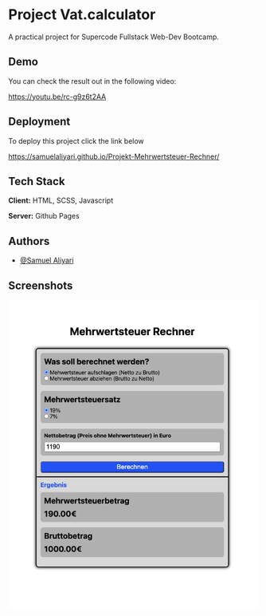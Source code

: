 
# Project Vat.calculator

A practical project for Supercode Fullstack Web-Dev Bootcamp.



## Demo

You can check the result out in the following video:

https://youtu.be/rc-g9z6t2AA

## Deployment

To deploy this project click the link below

https://samuelaliyari.github.io/Projekt-Mehrwertsteuer-Rechner/


## Tech Stack

**Client:** HTML, SCSS, Javascript

**Server:** Github Pages


## Authors

- [@Samuel Aliyari](https://github.com/samuelaliyari)


## Screenshots

![App Screenshot](./assets/img/scs.png)

